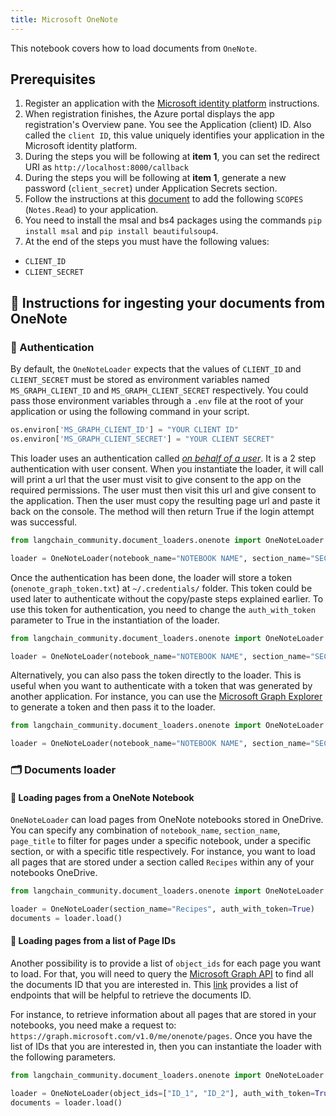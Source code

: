 ```yaml
---
title: Microsoft OneNote
---
```


This notebook covers how to load documents from `OneNote`.

## Prerequisites
1. Register an application with the [Microsoft identity platform](https://learn.microsoft.com/en-us/azure/active-directory/develop/quickstart-register-app) instructions.
2. When registration finishes, the Azure portal displays the app registration's Overview pane. You see the Application (client) ID. Also called the `client ID`, this value uniquely identifies your application in the Microsoft identity platform.
3. During the steps you will be following at **item 1**, you can set the redirect URI as `http://localhost:8000/callback`
4. During the steps you will be following at **item 1**, generate a new password (`client_secret`) under Application Secrets section.
5. Follow the instructions at this [document](https://learn.microsoft.com/en-us/azure/active-directory/develop/quickstart-configure-app-expose-web-apis#add-a-scope) to add the following `SCOPES` (`Notes.Read`) to your application.
6. You need to install the msal and bs4 packages using the commands `pip install msal` and `pip install beautifulsoup4`.
7. At the end of the steps you must have the following values:
- `CLIENT_ID`
- `CLIENT_SECRET`

## 🧑 Instructions for ingesting your documents from OneNote

### 🔑 Authentication

By default, the `OneNoteLoader` expects that the values of `CLIENT_ID` and `CLIENT_SECRET` must be stored as environment variables named `MS_GRAPH_CLIENT_ID` and `MS_GRAPH_CLIENT_SECRET` respectively. You could pass those environment variables through a `.env` file at the root of your application or using the following command in your script.

```python
os.environ['MS_GRAPH_CLIENT_ID'] = "YOUR CLIENT ID"
os.environ['MS_GRAPH_CLIENT_SECRET'] = "YOUR CLIENT SECRET"
```

This loader uses an authentication called [*on behalf of a user*](https://learn.microsoft.com/en-us/graph/auth-v2-user?context=graph%2Fapi%2F1.0&view=graph-rest-1.0). It is a 2 step authentication with user consent. When you instantiate the loader, it will call will print a url that the user must visit to give consent to the app on the required permissions. The user must then visit this url and give consent to the application. Then the user must copy the resulting page url and paste it back on the console. The method will then return True if the login attempt was successful.


```python
from langchain_community.document_loaders.onenote import OneNoteLoader

loader = OneNoteLoader(notebook_name="NOTEBOOK NAME", section_name="SECTION NAME", page_title="PAGE TITLE")
```

Once the authentication has been done, the loader will store a token (`onenote_graph_token.txt`) at `~/.credentials/` folder. This token could be used later to authenticate without the copy/paste steps explained earlier. To use this token for authentication, you need to change the `auth_with_token` parameter to True in the instantiation of the loader.

```python
from langchain_community.document_loaders.onenote import OneNoteLoader

loader = OneNoteLoader(notebook_name="NOTEBOOK NAME", section_name="SECTION NAME", page_title="PAGE TITLE", auth_with_token=True)
```

Alternatively, you can also pass the token directly to the loader. This is useful when you want to authenticate with a token that was generated by another application. For instance, you can use the [Microsoft Graph Explorer](https://developer.microsoft.com/en-us/graph/graph-explorer) to generate a token and then pass it to the loader.

```python
from langchain_community.document_loaders.onenote import OneNoteLoader

loader = OneNoteLoader(notebook_name="NOTEBOOK NAME", section_name="SECTION NAME", page_title="PAGE TITLE", access_token="TOKEN")
```

### 🗂️ Documents loader

#### 📑 Loading pages from a OneNote Notebook

`OneNoteLoader` can load pages from OneNote notebooks stored in OneDrive. You can specify any combination of `notebook_name`, `section_name`, `page_title` to filter for pages under a specific notebook, under a specific section, or with a specific title respectively. For instance, you want to load all pages that are stored under a section called `Recipes` within any of your notebooks OneDrive.


```python
from langchain_community.document_loaders.onenote import OneNoteLoader

loader = OneNoteLoader(section_name="Recipes", auth_with_token=True)
documents = loader.load()
```

#### 📑 Loading pages from a list of Page IDs

Another possibility is to provide a list of `object_ids` for each page you want to load. For that, you will need to query the [Microsoft Graph API](https://developer.microsoft.com/en-us/graph/graph-explorer) to find all the documents ID that you are interested in. This [link](https://learn.microsoft.com/en-us/graph/onenote-get-content#page-collection) provides a list of endpoints that will be helpful to retrieve the documents ID.

For instance, to retrieve information about all pages that are stored in your notebooks, you need make a request to: `https://graph.microsoft.com/v1.0/me/onenote/pages`. Once you have the list of IDs that you are interested in, then you can instantiate the loader with the following parameters.


```python
from langchain_community.document_loaders.onenote import OneNoteLoader

loader = OneNoteLoader(object_ids=["ID_1", "ID_2"], auth_with_token=True)
documents = loader.load()
```



```python

```
